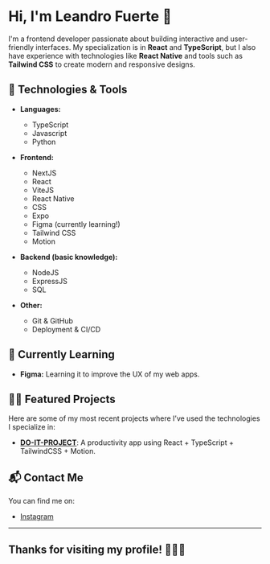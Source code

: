 # Hi, I'm Leandro Fuerte 👋

I'm a frontend developer passionate about building interactive and user-friendly interfaces. My specialization is in **React** and **TypeScript**, but I also have experience with technologies like **React Native** and tools such as **Tailwind CSS** to create modern and responsive designs.

## 🚀 Technologies & Tools

- **Languages:**
  - TypeScript
  - Javascript
  - Python

- **Frontend:**
  - NextJS
  - React
  - ViteJS
  - React Native
  - CSS
  - Expo
  - Figma (currently learning!)
  - Tailwind CSS
  - Motion

- **Backend (basic knowledge):**
  - NodeJS
  - ExpressJS
  - SQL

- **Other:**
  - Git & GitHub
  - Deployment & CI/CD

## 🌱 Currently Learning

- **Figma:** Learning it to improve the UX of my web apps.

## 👨‍💻 Featured Projects

Here are some of my most recent projects where I’ve used the technologies I specialize in:

- [**DO-IT-PROJECT**](https://github.com/fantasyfuerte/DO-IT-PROJECT): A productivity app using React + TypeScript + TailwindCSS + Motion.


## 📬 Contact Me

You can find me on:

- [Instagram](https://www.instagram.com/fuerte.ts)

---

## Thanks for visiting my profile! 👨‍💻✨

